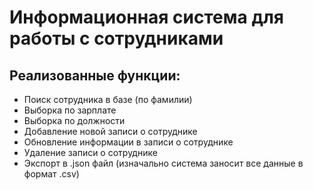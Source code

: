 # Информационная система для работы с сотрудниками

## Реализованные функции:

- Поиск сотрудника в базе (по фамилии)
- Выборка по зарплате
- Выборка по должности
- Добавление новой записи о сотруднике
- Обновление информации в записи о сотруднике
- Удаление записи о сотруднике
- Экспорт в .json файл (изначально система заносит все данные в формат .csv)

